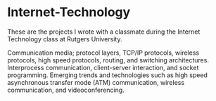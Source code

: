 # Internet-Technology

These are the projects I wrote with a classmate during the Internet Technology class at Rutgers University.

Communication media; protocol layers, TCP/IP protocols, wireless protocols, high speed protocols, routing, and switching architectures.
Interprocess communication, client-server interaction, and socket programming.
Emerging trends and technologies such as high speed asynchronous transfer mode (ATM) communication, wireless communication, and videoconferencing.

